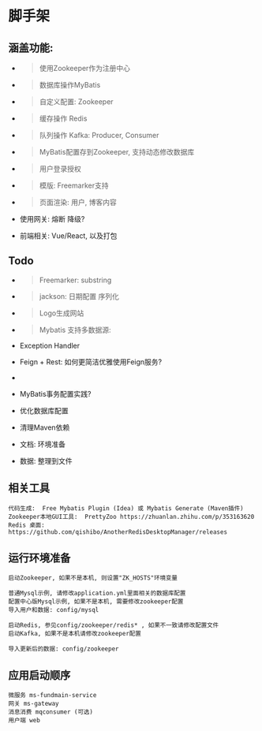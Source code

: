 # 脚手架

## 涵盖功能:
* > 使用Zookeeper作为注册中心
* > 数据库操作MyBatis
* > 自定义配置: Zookeeper
* > 缓存操作 Redis  
* > 队列操作 Kafka: Producer, Consumer
* > MyBatis配置存到Zookeeper, 支持动态修改数据库
* > 用户登录授权
* > 模版: Freemarker支持
* > 页面渲染: 用户, 博客内容  
* 使用网关: 熔断 降级?  

* 前端相关: Vue/React, 以及打包



## Todo

* > Freemarker: substring
* > jackson: 日期配置 序列化
* > Logo生成网站
* > Mybatis 支持多数据源:
* Exception Handler
  
* Feign + Rest: 如何更简洁优雅使用Feign服务?
* 
* MyBatis事务配置实践?
* 优化数据库配置

* 清理Maven依赖
* 文档: 环境准备
* 数据: 整理到文件



## 相关工具
    代码生成:  Free Mybatis Plugin (Idea) 或 Mybatis Generate (Maven插件)
    Zookeeper本地GUI工具:  PrettyZoo https://zhuanlan.zhihu.com/p/353163620
    Redis 桌面: https://github.com/qishibo/AnotherRedisDesktopManager/releases
    
## 运行环境准备
    启动Zookeeper, 如果不是本机, 则设置"ZK_HOSTS"环境变量

    普通Mysql示例, 请修改application.yml里面相关的数据库配置
    配置中心版Mysql示例, 如果不是本机, 需要修改zookeeper配置
    导入用户和数据: config/mysql

    启动Redis, 参见config/zookeeper/redis* , 如果不一致请修改配置文件
    启动Kafka, 如果不是本机请修改zookeeper配置

    导入更新后的数据: config/zookeeper

## 应用启动顺序
    微服务 ms-fundmain-service
    网关 ms-gateway
    消息消费 mqconsumer (可选)
    用户端 web



